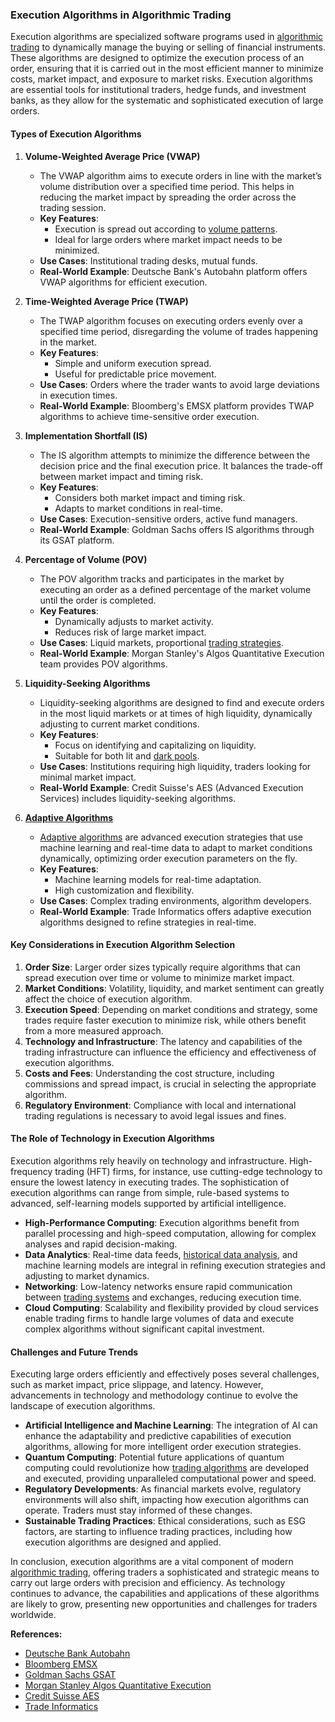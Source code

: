 ### Execution Algorithms in Algorithmic Trading

Execution algorithms are specialized software programs used in [algorithmic trading](../a/algorithmic_trading.md) to dynamically manage the buying or selling of financial instruments. These algorithms are designed to optimize the execution process of an order, ensuring that it is carried out in the most efficient manner to minimize costs, market impact, and exposure to market risks. Execution algorithms are essential tools for institutional traders, hedge funds, and investment banks, as they allow for the systematic and sophisticated execution of large orders.

#### Types of Execution Algorithms

1. **Volume-Weighted Average Price (VWAP)**
   - The VWAP algorithm aims to execute orders in line with the market’s volume distribution over a specified time period. This helps in reducing the market impact by spreading the order across the trading session.
   - **Key Features**: 
     - Execution is spread out according to [volume patterns](../v/volume_patterns.md).
     - Ideal for large orders where market impact needs to be minimized.
   - **Use Cases**: Institutional trading desks, mutual funds.
   - **Real-World Example**: Deutsche Bank's Autobahn platform offers VWAP algorithms for efficient execution.

2. **Time-Weighted Average Price (TWAP)**
   - The TWAP algorithm focuses on executing orders evenly over a specified time period, disregarding the volume of trades happening in the market.
   - **Key Features**:
     - Simple and uniform execution spread.
     - Useful for predictable price movement.
   - **Use Cases**: Orders where the trader wants to avoid large deviations in execution times.
   - **Real-World Example**: Bloomberg's EMSX platform provides TWAP algorithms to achieve time-sensitive order execution.

3. **Implementation Shortfall (IS)**
   - The IS algorithm attempts to minimize the difference between the decision price and the final execution price. It balances the trade-off between market impact and timing risk.
   - **Key Features**:
     - Considers both market impact and timing risk.
     - Adapts to market conditions in real-time.
   - **Use Cases**: Execution-sensitive orders, active fund managers.
   - **Real-World Example**: Goldman Sachs offers IS algorithms through its GSAT platform.

4. **Percentage of Volume (POV)**
   - The POV algorithm tracks and participates in the market by executing an order as a defined percentage of the market volume until the order is completed.
   - **Key Features**:
     - Dynamically adjusts to market activity.
     - Reduces risk of large market impact.
   - **Use Cases**: Liquid markets, proportional [trading strategies](../t/trading_strategies.md).
   - **Real-World Example**: Morgan Stanley's Algos Quantitative Execution team provides POV algorithms.

5. **Liquidity-Seeking Algorithms**
   - Liquidity-seeking algorithms are designed to find and execute orders in the most liquid markets or at times of high liquidity, dynamically adjusting to current market conditions.
   - **Key Features**:
     - Focus on identifying and capitalizing on liquidity.
     - Suitable for both lit and [dark pools](../d/dark_pools.md).
   - **Use Cases**: Institutions requiring high liquidity, traders looking for minimal market impact.
   - **Real-World Example**: Credit Suisse's AES (Advanced Execution Services) includes liquidity-seeking algorithms.

6. **[Adaptive Algorithms](../a/adaptive_algorithms.md)**
   - [Adaptive algorithms](../a/adaptive_algorithms.md) are advanced execution strategies that use machine learning and real-time data to adapt to market conditions dynamically, optimizing order execution parameters on the fly.
   - **Key Features**:
     - Machine learning models for real-time adaptation.
     - High customization and flexibility.
   - **Use Cases**: Complex trading environments, algorithm developers.
   - **Real-World Example**: Trade Informatics offers adaptive execution algorithms designed to refine strategies in real-time.

#### Key Considerations in Execution Algorithm Selection

1. **Order Size**: Larger order sizes typically require algorithms that can spread execution over time or volume to minimize market impact.
2. **Market Conditions**: Volatility, liquidity, and market sentiment can greatly affect the choice of execution algorithm.
3. **Execution Speed**: Depending on market conditions and strategy, some trades require faster execution to minimize risk, while others benefit from a more measured approach.
4. **Technology and Infrastructure**: The latency and capabilities of the trading infrastructure can influence the efficiency and effectiveness of execution algorithms.
5. **Costs and Fees**: Understanding the cost structure, including commissions and spread impact, is crucial in selecting the appropriate algorithm.
6. **Regulatory Environment**: Compliance with local and international trading regulations is necessary to avoid legal issues and fines.
   
#### The Role of Technology in Execution Algorithms

Execution algorithms rely heavily on technology and infrastructure. High-frequency trading (HFT) firms, for instance, use cutting-edge technology to ensure the lowest latency in executing trades. The sophistication of execution algorithms can range from simple, rule-based systems to advanced, self-learning models supported by artificial intelligence.

- **High-Performance Computing**: Execution algorithms benefit from parallel processing and high-speed computation, allowing for complex analyses and rapid decision-making.
- **Data Analytics**: Real-time data feeds, [historical data analysis](../h/historical_data_analysis.md), and machine learning models are integral in refining execution strategies and adjusting to market dynamics.
- **Networking**: Low-latency networks ensure rapid communication between [trading systems](../t/trading_systems.md) and exchanges, reducing execution time.
- **Cloud Computing**: Scalability and flexibility provided by cloud services enable trading firms to handle large volumes of data and execute complex algorithms without significant capital investment.

#### Challenges and Future Trends

Executing large orders efficiently and effectively poses several challenges, such as market impact, price slippage, and latency. However, advancements in technology and methodology continue to evolve the landscape of execution algorithms.

- **Artificial Intelligence and Machine Learning**: The integration of AI can enhance the adaptability and predictive capabilities of execution algorithms, allowing for more intelligent order execution strategies.
- **Quantum Computing**: Potential future applications of quantum computing could revolutionize how [trading algorithms](../t/trading_algorithms.md) are developed and executed, providing unparalleled computational power and speed.
- **Regulatory Developments**: As financial markets evolve, regulatory environments will also shift, impacting how execution algorithms can operate. Traders must stay informed of these changes.
- **Sustainable Trading Practices**: Ethical considerations, such as ESG factors, are starting to influence trading practices, including how execution algorithms are designed and applied.

In conclusion, execution algorithms are a vital component of modern [algorithmic trading](../a/algorithmic_trading.md), offering traders a sophisticated and strategic means to carry out large orders with precision and efficiency. As technology continues to advance, the capabilities and applications of these algorithms are likely to grow, presenting new opportunities and challenges for traders worldwide.

**References:**
- [Deutsche Bank Autobahn](https://autobahn.db.com)
- [Bloomberg EMSX](https://www.bloomberg.com/professional/product/emsx/)
- [Goldman Sachs GSAT](https://www.goldmansachs.com)
- [Morgan Stanley Algos Quantitative Execution](https://www.morganstanley.com)
- [Credit Suisse AES](https://www.credit-suisse.com)
- [Trade Informatics](https://www.tradeinformatics.com)
